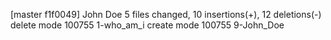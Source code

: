 [master f1f0049] John Doe
 5 files changed, 10 insertions(+), 12 deletions(-)
 delete mode 100755 1-who_am_i
 create mode 100755 9-John_Doe
